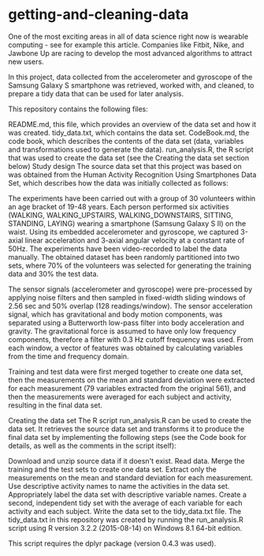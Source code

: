 # getting-and-cleaning-data
One of the most exciting areas in all of data science right now is wearable computing - see for example this article. Companies like Fitbit, Nike, and Jawbone Up are racing to develop the most advanced algorithms to attract new users.

In this project, data collected from the accelerometer and gyroscope of the Samsung Galaxy S smartphone was retrieved, worked with, and cleaned, to prepare a tidy data that can be used for later analysis.

This repository contains the following files:

README.md, this file, which provides an overview of the data set and how it was created.
tidy_data.txt, which contains the data set.
CodeBook.md, the code book, which describes the contents of the data set (data, variables and transformations used to generate the data).
run_analysis.R, the R script that was used to create the data set (see the Creating the data set section below)
Study design
The source data set that this project was based on was obtained from the Human Activity Recognition Using Smartphones Data Set, which describes how the data was initially collected as follows:

The experiments have been carried out with a group of 30 volunteers within an age bracket of 19-48 years. Each person performed six activities (WALKING, WALKING_UPSTAIRS, WALKING_DOWNSTAIRS, SITTING, STANDING, LAYING) wearing a smartphone (Samsung Galaxy S II) on the waist. Using its embedded accelerometer and gyroscope, we captured 3-axial linear acceleration and 3-axial angular velocity at a constant rate of 50Hz. The experiments have been video-recorded to label the data manually. The obtained dataset has been randomly partitioned into two sets, where 70% of the volunteers was selected for generating the training data and 30% the test data.

The sensor signals (accelerometer and gyroscope) were pre-processed by applying noise filters and then sampled in fixed-width sliding windows of 2.56 sec and 50% overlap (128 readings/window). The sensor acceleration signal, which has gravitational and body motion components, was separated using a Butterworth low-pass filter into body acceleration and gravity. The gravitational force is assumed to have only low frequency components, therefore a filter with 0.3 Hz cutoff frequency was used. From each window, a vector of features was obtained by calculating variables from the time and frequency domain.

Training and test data were first merged together to create one data set, then the measurements on the mean and standard deviation were extracted for each measurement (79 variables extracted from the original 561), and then the measurements were averaged for each subject and activity, resulting in the final data set.

Creating the data set
The R script run_analysis.R can be used to create the data set. It retrieves the source data set and transforms it to produce the final data set by implementing the following steps (see the Code book for details, as well as the comments in the script itself):

Download and unzip source data if it doesn't exist.
Read data.
Merge the training and the test sets to create one data set.
Extract only the measurements on the mean and standard deviation for each measurement.
Use descriptive activity names to name the activities in the data set.
Appropriately label the data set with descriptive variable names.
Create a second, independent tidy set with the average of each variable for each activity and each subject.
Write the data set to the tidy_data.txt file.
The tidy_data.txt in this repository was created by running the run_analysis.R script using R version 3.2.2 (2015-08-14) on Windows 8.1 64-bit edition.

This script requires the dplyr package (version 0.4.3 was used).
